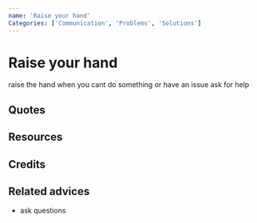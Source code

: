 ```yaml
---
name: 'Raise your hand'
Categories: ['Communication', 'Problems', 'Solutions']
---
```

# Raise your hand

raise the hand when you cant do something or have an issue
ask for help

## Quotes

## Resources


## Credits


## Related advices
- ask questions

